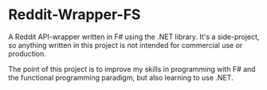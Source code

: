# Reddit-Wrapper-FS

A Reddit API-wrapper written in F# using the .NET library. It's a side-project, so anything written in this project is not intended for commercial use or production.

The point of this project is to improve my skills in programming with F# and the functional programming paradigm, but also learning to use .NET.

